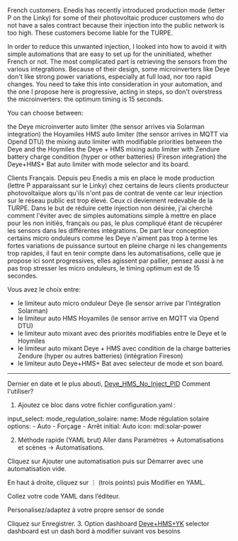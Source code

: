 French customers. Enedis has recently introduced production mode (letter P on the Linky) for some of their photovoltaic producer customers who do not have a sales contract because their injection into the public network is too high.
These customers become liable for the TURPE.

In order to reduce this unwanted injection, I looked into how to avoid it with simple automations that are easy to set up for the uninitiated, whether French or not. The most complicated part is retrieving the sensors from the various integrations.
Because of their design, some microinverters like Deye don't like strong power variations, especially at full load, nor too rapid changes. You need to take this into consideration in your automation, and the one I propose here is progressive, acting in steps, so don't overstress the microinverters: the optimum timing is 15 seconds.


You can choose between:

the Deye microinverter auto limiter (the sensor arrives via Solarman integration)
the Hoyamiles HMS auto limiter (the sensor arrives in MQTT via Opend DTU)
the mixing auto limiter with modifiable priorities between the Deye and the Hoymiles
the Deye + HMS mixing auto limiter with Zendure battery charge condition (hyper or other batteries) (Fireson integration)
the Deye+HMS+ Bat auto limiter with mode selector and its board.




Clients Français. Depuis peu Enedis a mis en place le mode production (lettre P apparaissant sur le Linky) chez certains de leurs clients producteur photovoltaïque alors qu'ils n'ont pas de contrat de vente car leur injection sur le réseau public est trop élevé.
Ceux ci deviennent redevable de la TURPE.
Dans le but de réduire cette injection non désirée, j'ai cherché comment l'éviter avec de simples automations simple à mettre en place pour les non initiés, français ou pas, le plus compliqué étant de récupérer les sensors dans les différentes intégrations.
De part leur conception certains micro onduleurs comme les Deye n'aiment pas trop à terme les fortes variations de puissance surtout en pleine charge ni les changements trop rapides, il faut en tenir compte dans les automatisations, celle que je propose ici sont progressives, elles agissent par pallier, pensez aussi à ne pas trop stresser les micro onduleurs, le timing optimum est de 15 secondes. 


Vous avez le choix entre:
- le limiteur auto micro onduleur Deye (le sensor arrive par l'intégration Solarman)
- le limiteur auto HMS Hoyamiles (le sensor arrive en MQTT via Opend DTU)
- le limiteur auto mixant avec des priorités modifiables entre le Deye et le Hoymiles
- le limiteur auto mixant Deye + HMS avec condition de la charge batteries Zendure (hyper ou autres batteries) (intégration Fireson)
- le limiteur auto Deye+HMS+ Bat avec selecteur de mode et son board.

-----------------------------------------------------------------------------------------------------------------------------------------------------------------------------------------------

Dernier en date et le plus abouti, [Deye_HMS_No_Inject_PID](https://github.com/Charmg31/sos#:~:text=last%20week-,Deye_HMS_No_Inject_PID,-Create%20Deye_HMS_No_Inject_PID)
Comment l'utiliser?
1. Ajoutez ce bloc dans votre fichier configuration.yaml :

input_select:
  mode_regulation_solaire:
    name: Mode régulation solaire
    options:
      - Auto
      - Forçage
      - Arrêt
    initial: Auto
    icon: mdi:solar-power

2.  Méthode rapide (YAML brut)
Aller dans Paramètres → Automatisations et scènes → Automatisations.

Cliquez sur Ajouter une automatisation puis sur Démarrer avec une automatisation vide.

En haut à droite, cliquez sur ⋮ (trois points) puis Modifier en YAML.

Collez votre code YAML dans l’éditeur.

Personalisez/adaptez à votre propre sensor de sonde

Cliquez sur Enregistrer.
3. Option dashboard 
[Deye+HMS+YK](https://github.com/Charmg31/sos/blob/main/Deye%2BHMS%2BYK%20selector%20dashboard) selector dashboard est un dash bord à modifier suivant vos besoins



